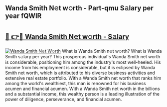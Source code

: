 ## Wanda Smith N𝚎t w𝚘rth - Part-qmu S𝚊lary per year fQWIR

# <h2><a href="http://gc1bi7.nevu.top/?p=Wanda+Smith">🔗 👉🔴 Wanda Smith N𝚎t w𝚘rth - S𝚊lary</a></h2>

[![Wanda Smith N𝚎t W𝚘rth](https://i.imgur.com/Oavwk0R.jpeg)](http://gc1bi7.nevu.top/?p=Wanda+Smith)
What is Wanda Smith n𝚎t w𝚘rth? What is Wanda Smith s𝚊lary per year?
This prosperous individual's Wanda Smith net worth is considerable, positioning him among the industry's most well-heeled. His income from his employment is considerable, but it is eclipsed by Wanda Smith net worth, which is attributed to his diverse business activities and extensive real estate portfolio. With a Wanda Smith net worth that ranks him among the world's wealthiest, this man is renowned for his business acumen and financial acumen. With a Wanda Smith net worth in the billions and a substantial income, this wealthy person is a leading illustration of the power of diligence, perseverance, and financial acumen.
